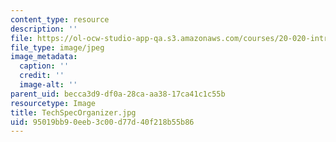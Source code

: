 ```yaml
---
content_type: resource
description: ''
file: https://ol-ocw-studio-app-qa.s3.amazonaws.com/courses/20-020-introduction-to-biological-engineering-design-spring-2009/95019bb90eeb3c00d77d40f218b55b86_TechSpecOrganizer.jpg
file_type: image/jpeg
image_metadata:
  caption: ''
  credit: ''
  image-alt: ''
parent_uid: becca3d9-df0a-28ca-aa38-17ca41c1c55b
resourcetype: Image
title: TechSpecOrganizer.jpg
uid: 95019bb9-0eeb-3c00-d77d-40f218b55b86
---
```

